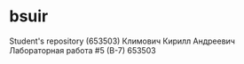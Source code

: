 # bsuir
Student's repository (653503)
Климович Кирилл Андреевич
Лабораторная работа #5 (В-7)
653503
